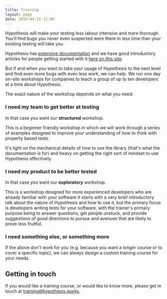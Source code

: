 ```yaml
---
title: Training
layout: page
date: 2015-04-15 12:00
---
```


Hypothesis will make your testing less labour intensive and more thorough. You'll find
bugs you never even suspected were there in less time than your existing testing will
take you.

Hypothesis has [extensive documentation](https://hypothesis.readthedocs.org/en/latest/)
and we have good introductory articles for people getting started with it
[here on this site](/articles/intro/).

But if and when you want to take your usage of Hypothesis to the next level and find
even more bugs with even less work, we can help. We run one day on-site workshops for
companies to teach a group of up to ten developers at a time about Hypothesis.

The exact nature of the workshop depends on what you need:

### I need my team to get better at testing

In that case you want our **structured** workshop.

This is a beginner friendly workshop in which we will work through a series of examples
designed to improve your understanding of how to think with property based tests.

It's light on the mechanical details of how to use the library (that's what the
documentation is for) and heavy on getting the right sort of mindset to use Hypothesis effectively.

### I need my product to be better tested

In that case you want our **exploratory** workshop.

This is a workshop designed for more experienced developers who are already familiar with your software
It starts with a very brief introductory talk about the nature of Hypothesis and how to use it,
but the primary focus is developers writing tests for your software, with the trainer's primary
purpose being to answer questions, get people unstuck, and provide suggestions of good directions
to pursue and avenues that are likely to prove less fruitful.

### I need something else, or something more

If the above don't work for you (e.g. because you want a longer course or to cover a specific topic),
we can always design a custom training course for your needs.

## Getting in touch

If you would like a training course, or would like to know more, please get in touch at
[training@hypothesis.works](mailto:training@hypothesis.works).
